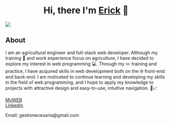 
<div align="center">
<h1 align="center">Hi, there I'm <a href="https://cv.ericksegura5.repl.co/">Erick</a> 👋</h1>
</div>

<img src="https://i.imgur.com/SVfEvLp.jpg">

## About

I am an agricultural engineer and full-stack web developer. Although my training 📗 and work experience focus on agriculture, I have decided to explore my interest in web programming 💻. Through my ✏️ training and practice, I have acquired skills in web development both on the 🌐 front-end and back-end. I am motivated to continue learning and developing my skills in the field of web programming, and I hope to apply my knowledge to projects with attractive design and easy-to-use, intuitive navigation. 🌱📈
  

<a href='https://freeluckperson.github.io/my-web-gh-pages/'>MyWEB<a/>
<br/>
<a href='https://www.linkedin.com/in/erick-daniel-segura-cabello-9b172a129/'>Linkedin<a/>
<p>Email: gestionecesaria@gmail.com<p/>
<br>


<!--
**freeluckperson/freeluckperson** is a ✨ _special_ ✨ repository because its `README.md` (this file) appears on your GitHub profile.

Here are some ideas to get you started:

- 🔭 I’m currently working on ...
- 🌱 I’m currently learning ...
- 👯 I’m looking to collaborate on ...
- 🤔 I’m looking for help with ...
- 💬 Ask me about ...
- 📫 How to reach me: ...
- 😄 Pronouns: ...
- ⚡ Fun fact: ...
-->
